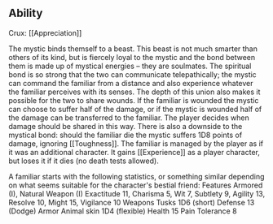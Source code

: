 ## Ability
Crux: [[Appreciation]]

The mystic binds themself to a beast. This beast is not much smarter than others of its kind, but is fiercely loyal to the mystic and the bond between them is made up of mystical energies – they are soulmates. The spiritual bond is so strong that the two can communicate telepathically; the mystic can command the familiar from a distance and also experience whatever the familiar perceives with its senses. The depth of this union also makes it possible for the two to share wounds. If the familiar is wounded the mystic can choose to suffer half of the damage, or if the mystic is wounded half of the damage can be transferred to the familiar. The player decides when damage should be shared in this way. There is also a downside to the mystical bond: should the familiar die the mystic suffers 1D8 points of damage, ignoring [[Toughness]]. The familiar is managed by the player as if it was an additional character. It gains [[Experience]] as a player character, but loses it if it dies (no death tests allowed).

A familiar starts with the following statistics, or something similar depending on what seems suitable for the character's bestial friend: Features Armored (I), Natural Weapon (I) Exactitude 11, Charisma 5, Wit 7, Subtlety 9, Agility 13, Resolve 10, Might 15, Vigilance 10 Weapons Tusks 1D6 (short) Defense 13 (Dodge) Armor Animal skin 1D4 (flexible) Health 15 Pain Tolerance 8
